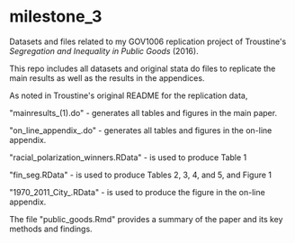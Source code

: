 # milestone_3

Datasets and files related to my GOV1006 replication project of Troustine's *Segregation and Inequality in Public Goods* (2016).

This repo includes all datasets and original stata do files to replicate the main results as well as the results in the appendices. 

As noted in Troustine's original README for the replication data, 

"mainresults_(1).do" - generates all tables and figures in the main paper.

"on_line_appendix_.do" - generates all tables and figures in the on-line appendix.

"racial_polarization_winners.RData" - is used to produce Table 1

"fin_seg.RData" - is used to produce Tables 2, 3, 4, and 5, and Figure 1

"1970_2011_City_.RData" - is used to produce the figure in the on-line appendix.


The file "public_goods.Rmd" provides a summary of the paper and its key methods and findings. 
